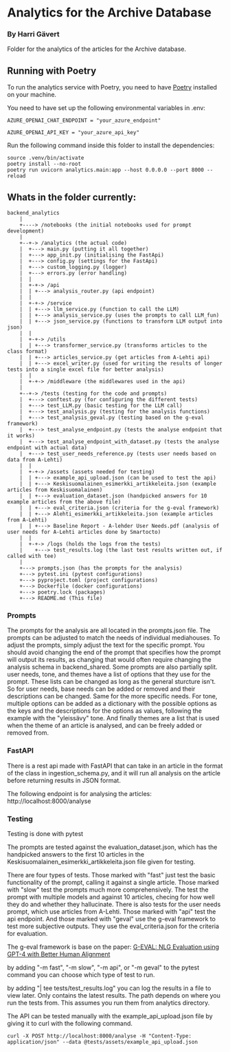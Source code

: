 # Analytics for the Archive Database
### By Harri Gävert

Folder for the analytics of the articles for the Archive database. 

## Running with Poetry

To run the analytics service with Poetry, you need to have [Poetry](https://python-poetry.org/docs/#installation) installed on your machine. 

You need to have set up the following environmental variables in .env:
```
AZURE_OPENAI_CHAT_ENDPOINT = "your_azure_endpoint"

AZURE_OPENAI_API_KEY = "your_azure_api_key"
```
Run the following command inside this folder to install the dependencies:
```shell
source .venv/bin/activate
poetry install --no-root
poetry run uvicorn analytics.main:app --host 0.0.0.0 --port 8000 --reload
```

## Whats in the folder currently:
```
backend_analytics
    |   
    +----> /notebooks (the initial notebooks used for prompt development)
    |
    +--+-> /analytics (the actual code)
    |  +---> main.py (putting it all together)
    |  +---> app_init.py (initialising the FastApi)
    |  +---> config.py (settings for the FastApi)
    |  +---> custom_logging.py (logger)
    |  +---> errors.py (error handling)
    |  |
    |  +-+-> /api
    |  | +---> analysis_router.py (api endpoint)
    |  |
    |  +-+-> /service
    |  | +---> llm_service.py (function to call the LLM)
    |  | +---> analysis_service.py (uses the prompts to call LLM_fun)
    |  | +---> json_service.py (functions to transform LLM output into json)
    |  |
    |  +-+-> /utils
    |  | +---> transformer_service.py (transforms articles to the class format)
    |  | +---> articles_service.py (get articles from A-Lehti api)
    |  | +---> excel_writer.py (used for writing the results of longer tests into a single excel file for better analysis)
    |  |
    |  +-+-> /middleware (the middlewares used in the api)
    |
    +--+-> /tests (testing for the code and prompts)
    |  +---> conftest.py (for configuring the different tests)
    |  +---> test_LLM.py (basic testing for the LLM call)
    |  +---> test_analysis.py (testing for the analysis functions)
    |  +---> test_analysis_geval.py (testing based on the g-eval framework)
    |  +---> test_analyse_endpoint.py (tests the analyse endpoint that it works)
    |  +---> test_analyse_endpoint_with_dataset.py (tests the analyse endpoint with actual data) 
    |  +---> test_user_needs_reference.py (tests user needs based on data from A-Lehti)
    |  |
    |  +-+-> /assets (assets needed for testing)
    |  | +---> example_api_upload.json (can be used to test the api)
    |  | +---> Keskisuomalainen_esimerkki_artikkeleita.json (example articles from Keskisuomalainen)
    |  | +---> evaluation_dataset.json (handpicked answers for 10 example articles from the above file)
    |  | +---> eval_criteria.json (criteria for the g-eval framework)
    |  | +---> Alehti_esimerkki_artikkeleita.json (example articles from A-Lehti)
    |  | +---> Baseline Report - A-lehder User Needs.pdf (analysis of user needs for A-Lehti articles done by Smartocto)
    |  |
    |  +-+-> /logs (holds the logs from the tests)
    |    +---> test_results.log (the last test results written out, if called with tee)
    |
    +---> prompts.json (has the prompts for the analysis)
    +---> pytest.ini (pytest configurations)
    +---> pyproject.toml (project configurations)
    +---> Dockerfile (docker configurations)
    +---> poetry.lock (packages)
    +---> README.md (This file)
```

### Prompts

The prompts for the analysis are all located in the prompts.json file. The prompts can be adjusted to match the needs of individual mediahouses. To adjust the prompts, simply adjust the text for the specific prompt. You should avoid changing the end of the prompt that specifies how the prompt will output its results, as changing that would often require changing the analysis schema in backend_shared. Some prompts are also partially split. user needs, tone, and themes have a list of options that they use for the prompt. These lists can be changed as long as the general sturcture isn't. So for user needs, base needs can be added or removed and their descriptions can be changed. Same for the more specific needs. For tone, multiple options can be added as a dictionary with the possible options as the keys and the descriptions for the options as values, following the example with the "yleissävy" tone. And finally themes are a list that is used when the theme of an article is analysed, and can be freely added or removed from. 

### FastAPI

There is a rest api made with FastAPI that can take in an article in the format of the class in ingestion_schema.py, and it will run all analysis on the article before returning results in JSON format.

The following endpoint is for analysing the articles: http://localhost:8000/analyse

### Testing

Testing is done with pytest

The prompts are tested against the evaluation_dataset.json, which has the handpicked answers to the first 10 articles in the Keskisuomalainen_esimerkki_artikkeleita.json file given for testing.

There are four types of tests. Those marked with "fast" just test the basic functionality of the prompt, calling it against a single article. Those marked with "slow" test the prompts much more comprehensively. The test the prompt with multiple models and against 10 articles, checing for how well they do and whether they hallucinate. There is also tests for the user needs prompt, which use articles from A-Lehti. Those marked with "api" test the api endpoint. And those marked with "geval" use the g-eval framework to test more subjective outputs. They use the eval_criteria.json for the criteria for evaluation.

The g-eval framework is base on the paper: [G-EVAL: NLG Evaluation using GPT-4 with Better Human Alignment](https://aclanthology.org/2023.emnlp-main.153.pdf)

by adding "-m fast", "-m slow", "-m api", or "-m geval" to the pytest command you can choose which type of test to run.

by adding "| tee tests/test_results.log" you can log the results in a file to view later. Only contains the latest results. The path depends on where you run the tests from. This assumes you run them from analytics directory.

The API can be tested manually with the example_api_upload.json file by giving it to curl with the following command.
```
curl -X POST http://localhost:8000/analyse -H "Content-Type: application/json" --data @tests/assets/example_api_upload.json
```
